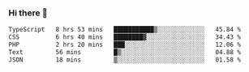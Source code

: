 ### Hi there 🌱
<!--START_SECTION:waka-->

```txt
TypeScript   8 hrs 53 mins   ███████████▒░░░░░░░░░░░░░   45.84 %
CSS          6 hrs 40 mins   ████████▓░░░░░░░░░░░░░░░░   34.43 %
PHP          2 hrs 20 mins   ███░░░░░░░░░░░░░░░░░░░░░░   12.06 %
Text         56 mins         █▒░░░░░░░░░░░░░░░░░░░░░░░   04.88 %
JSON         18 mins         ▒░░░░░░░░░░░░░░░░░░░░░░░░   01.58 %
```

<!--END_SECTION:waka-->
<!--
**Dieg0raf/Dieg0raf** is a ✨ _special_ ✨ repository because its `README.md` (this file) appears on your GitHub profile.

Here are some ideas to get you started:

- 🔭 I’m currently working on ...
- 🌱 I’m currently learning ...
- 👯 I’m looking to collaborate on ...
- 🤔 I’m looking for help with ...
- 💬 Ask me about ...
- 📫 How to reach me: ...
- 😄 Pronouns: ...
- ⚡ Fun fact: ...
-->
